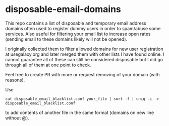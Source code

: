 disposable-email-domains
========================

This repo contains a list of disposable and temporary email address domains often used to register dummy users in order to spam/abuse some services. Also useful for filtering your email list to increase open rates (sending email to these domains likely will not be opened).

I originally collected them to filter allowed domains for new user registration at usegalaxy.org and later merged them with other lists I have found online. I cannot guarantee all of these can still be considered disposable but I did go through all of them at one point to check.

Feel free to create PR with more or request removing of your domain (with reasons).

Use 

`cat disposable_email_blacklist.conf your_file | sort -f | uniq -i  > disposable_email_blacklist.conf`

to add contents of another file in the same format (domains on new line without @).
